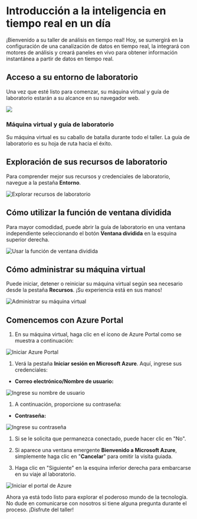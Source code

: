 # Introducción a la inteligencia en tiempo real en un día

¡Bienvenido a su taller de análisis en tiempo real! Hoy, se sumergirá en la configuración de una canalización de datos en tiempo real, la integrará con motores de análisis y creará paneles en vivo para obtener información instantánea a partir de datos en tiempo real.

## Acceso a su entorno de laboratorio

Una vez que esté listo para comenzar, su máquina virtual y guía de laboratorio estarán a su alcance en su navegador web.

![](../media/getting-started-spanish1.png)

### Máquina virtual y guía de laboratorio

Su máquina virtual es su caballo de batalla durante todo el taller. La guía de laboratorio es su hoja de ruta hacia el éxito.

## Exploración de sus recursos de laboratorio

Para comprender mejor sus recursos y credenciales de laboratorio, navegue a la pestaña **Entorno**.

![Explorar recursos de laboratorio](../media/getting-started-spanish2.png)

## Cómo utilizar la función de ventana dividida

Para mayor comodidad, puede abrir la guía de laboratorio en una ventana independiente seleccionando el botón **Ventana dividida** en la esquina superior derecha.

![Usar la función de ventana dividida](../media/getting-started-spanish3.png)

## Cómo administrar su máquina virtual

Puede iniciar, detener o reiniciar su máquina virtual según sea necesario desde la pestaña **Recursos**. ¡Su experiencia está en sus manos!

![Administrar su máquina virtual](../media/getting-started-spanish4.png)

## Comencemos con Azure Portal

1. En su máquina virtual, haga clic en el ícono de Azure Portal como se muestra a continuación:

![Iniciar Azure Portal](../media/select-azureportal.png)

1. Verá la pestaña **Iniciar sesión en Microsoft Azure**. Aquí, ingrese sus credenciales:

- **Correo electrónico/Nombre de usuario:** <inject key="AzureAdUserEmail"></inject>

![Ingrese su nombre de usuario](../media/portal-login1.png)

1. A continuación, proporcione su contraseña:

- **Contraseña:** <inject key="AzureAdUserPassword"></inject>

![Ingrese su contraseña](../media/portal-login2.png)

1. Si se le solicita que permanezca conectado, puede hacer clic en "No".

1. Si aparece una ventana emergente **Bienvenido a Microsoft Azure**, simplemente haga clic en "**Cancelar**" para omitir la visita guiada.

1. Haga clic en "Siguiente" en la esquina inferior derecha para embarcarse en su viaje al laboratorio.

![Iniciar el portal de Azure](../media/getting-started-spanish5.png)

Ahora ya está todo listo para explorar el poderoso mundo de la tecnología. No dude en comunicarse con nosotros si tiene alguna pregunta durante el proceso. ¡Disfrute del taller!
